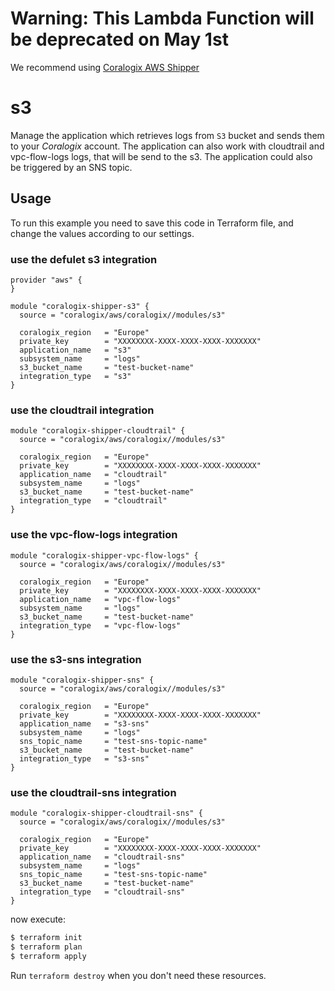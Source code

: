 # Warning: This Lambda Function will be deprecated on May 1st
We recommend using [Coralogix AWS Shipper](https://github.com/coralogix/terraform-coralogix-aws/tree/master/modules/coralogix-aws-shipper)

# s3

Manage the application which retrieves logs from `S3` bucket and sends them to your *Coralogix* account. The application can also work with cloudtrail and vpc-flow-logs logs, that will be send to the s3. The application could also be triggered by an SNS topic.

## Usage

To run this example you need to save this code in Terraform file, and change the values according to our settings.


### use the defulet s3 integration
```hcl
provider "aws" {
}

module "coralogix-shipper-s3" {
  source = "coralogix/aws/coralogix//modules/s3"

  coralogix_region   = "Europe"
  private_key        = "XXXXXXXX-XXXX-XXXX-XXXX-XXXXXXX"
  application_name   = "s3"
  subsystem_name     = "logs"
  s3_bucket_name     = "test-bucket-name"
  integration_type   = "s3"
}
```

### use the cloudtrail integration
```hcl
module "coralogix-shipper-cloudtrail" {
  source = "coralogix/aws/coralogix//modules/s3"

  coralogix_region   = "Europe"
  private_key        = "XXXXXXXX-XXXX-XXXX-XXXX-XXXXXXX"
  application_name   = "cloudtrail"
  subsystem_name     = "logs"
  s3_bucket_name     = "test-bucket-name"
  integration_type   = "cloudtrail"
}
```

### use the vpc-flow-logs integration
```hcl
module "coralogix-shipper-vpc-flow-logs" {
  source = "coralogix/aws/coralogix//modules/s3"

  coralogix_region   = "Europe"
  private_key        = "XXXXXXXX-XXXX-XXXX-XXXX-XXXXXXX"
  application_name   = "vpc-flow-logs"
  subsystem_name     = "logs"
  s3_bucket_name     = "test-bucket-name"
  integration_type   = "vpc-flow-logs"
}
```

### use the s3-sns integration
```hcl
module "coralogix-shipper-sns" {
  source = "coralogix/aws/coralogix//modules/s3"

  coralogix_region   = "Europe"
  private_key        = "XXXXXXXX-XXXX-XXXX-XXXX-XXXXXXX"
  application_name   = "s3-sns"
  subsystem_name     = "logs"
  sns_topic_name     = "test-sns-topic-name"
  s3_bucket_name     = "test-bucket-name"
  integration_type   = "s3-sns"
}
```

### use the cloudtrail-sns integration
```hcl
module "coralogix-shipper-cloudtrail-sns" {
  source = "coralogix/aws/coralogix//modules/s3"

  coralogix_region   = "Europe"
  private_key        = "XXXXXXXX-XXXX-XXXX-XXXX-XXXXXXX"
  application_name   = "cloudtrail-sns"
  subsystem_name     = "logs"
  sns_topic_name     = "test-sns-topic-name"
  s3_bucket_name     = "test-bucket-name"
  integration_type   = "cloudtrail-sns"
}
```

now execute:
```bash
$ terraform init
$ terraform plan
$ terraform apply
```
Run `terraform destroy` when you don't need these resources.
